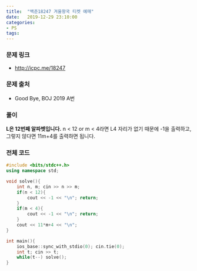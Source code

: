 ```yaml
---
title:  "백준18247 겨울왕국 티켓 예매"
date:   2019-12-29 23:10:00
categories:
- PS
tags:
---
```


### 문제 링크
* http://icpc.me/18247

### 문제 출처
* Good Bye, BOJ 2019 A번

### 풀이
**L은 12번째 알파벳입니다.**
n < 12 or m < 4라면 L4 자리가 없기 때문에 -1을 출력하고, 그렇지 않다면 11m+4를 출력하면 됩니다.

### 전체 코드
```cpp
#include <bits/stdc++.h>
using namespace std;

void solve(){
    int n, m; cin >> n >> m;
    if(n < 12){
        cout << -1 << "\n"; return;
    }
    if(m < 4){
        cout << -1 << "\n"; return;
    }
    cout << 11*m+4 << "\n";
}

int main(){
    ios_base::sync_with_stdio(0); cin.tie(0);
    int t; cin >> t;
    while(t--) solve();
}
```
